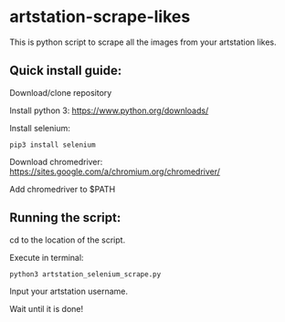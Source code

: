 artstation-scrape-likes
====
This is python script to scrape all the images from your artstation likes.

Quick install guide:
----
Download/clone repository

Install python 3: https://www.python.org/downloads/

Install selenium:
```
pip3 install selenium
```

Download chromedriver: https://sites.google.com/a/chromium.org/chromedriver/

Add chromedriver to $PATH

Running the script:
----
cd to the location of the script.

Execute in terminal:

```
python3 artstation_selenium_scrape.py 
```

Input your artstation username.

Wait until it is done!
